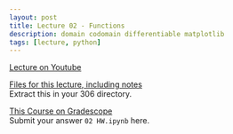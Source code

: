 ```yaml
---
layout: post
title: Lecture 02 - Functions
description: domain codomain differentiable matplotlib
tags: [lecture, python]
---
```


[Lecture on Youtube](https://www.youtube.com/watch?v=2aPsRQ_zaVM)

[Files for this lecture, including notes](https://buffalo.box.com/s/2rcfpazbv0na9ptjdwv6mm2uzt6eiquy)  
Extract this in your 306 directory.

[This Course on Gradescope](https://www.gradescope.com/courses/134417/)  
Submit your answer `02 HW.ipynb` here.